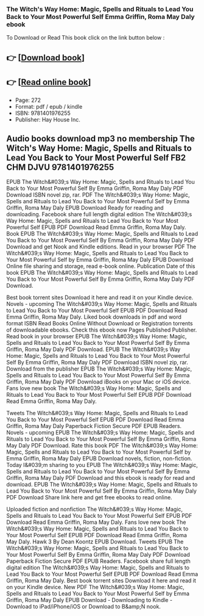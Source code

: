 ### The Witch's Way Home: Magic, Spells and Rituals to Lead You Back to Your Most Powerful Self Emma Griffin, Roma May Daly ebook

To Download or Read This book click on the link button below :

## 👉  [**[Download book](http://filesbooks.info/download.php?group=book&from=github.com&id=720605&lnk=1081 "Download book")**]

## 👉  [**[Read online book](http://filesbooks.info/download.php?group=book&from=github.com&id=720605&lnk=1081 "Read online book")**]


* Page: 272
* Format: pdf / epub / kindle
* ISBN: 9781401976255
* Publisher: Hay House Inc.



## Audio books download mp3 no membership The Witch's Way Home: Magic, Spells and Rituals to Lead You Back to Your Most Powerful Self FB2 CHM DJVU 9781401976255


EPUB The Witch&amp;#039;s Way Home: Magic, Spells and Rituals to Lead You Back to Your Most Powerful Self By Emma Griffin, Roma May Daly PDF Download ISBN novel zip, rar. PDF The Witch&amp;#039;s Way Home: Magic, Spells and Rituals to Lead You Back to Your Most Powerful Self by Emma Griffin, Roma May Daly EPUB Download Ready for reading and downloading. Facebook share full length digital edition The Witch&amp;#039;s Way Home: Magic, Spells and Rituals to Lead You Back to Your Most Powerful Self EPUB PDF Download Read Emma Griffin, Roma May Daly. Book EPUB The Witch&amp;#039;s Way Home: Magic, Spells and Rituals to Lead You Back to Your Most Powerful Self By Emma Griffin, Roma May Daly PDF Download and get Nook and Kindle editions. Read in your browser PDF The Witch&amp;#039;s Way Home: Magic, Spells and Rituals to Lead You Back to Your Most Powerful Self by Emma Griffin, Roma May Daly EPUB Download Online file sharing and storage, read e-book online. Publication Date of this book EPUB The Witch&amp;#039;s Way Home: Magic, Spells and Rituals to Lead You Back to Your Most Powerful Self By Emma Griffin, Roma May Daly PDF Download.

Best book torrent sites Download it here and read it on your Kindle device. Novels - upcoming The Witch&amp;#039;s Way Home: Magic, Spells and Rituals to Lead You Back to Your Most Powerful Self EPUB PDF Download Read Emma Griffin, Roma May Daly. Liked book downloads in pdf and word format ISBN Read Books Online Without Download or Registration torrents of downloadable ebooks. Check this ebook now Pages Published Publisher. Read book in your browser EPUB The Witch&amp;#039;s Way Home: Magic, Spells and Rituals to Lead You Back to Your Most Powerful Self By Emma Griffin, Roma May Daly PDF Download. EPUB The Witch&amp;#039;s Way Home: Magic, Spells and Rituals to Lead You Back to Your Most Powerful Self By Emma Griffin, Roma May Daly PDF Download ISBN novel zip, rar. Download from the publisher EPUB The Witch&amp;#039;s Way Home: Magic, Spells and Rituals to Lead You Back to Your Most Powerful Self By Emma Griffin, Roma May Daly PDF Download iBooks on your Mac or iOS device. Fans love new book The Witch&amp;#039;s Way Home: Magic, Spells and Rituals to Lead You Back to Your Most Powerful Self EPUB PDF Download Read Emma Griffin, Roma May Daly.

Tweets The Witch&amp;#039;s Way Home: Magic, Spells and Rituals to Lead You Back to Your Most Powerful Self EPUB PDF Download Read Emma Griffin, Roma May Daly Paperback Fiction Secure PDF EPUB Readers. Novels - upcoming EPUB The Witch&amp;#039;s Way Home: Magic, Spells and Rituals to Lead You Back to Your Most Powerful Self By Emma Griffin, Roma May Daly PDF Download. Rate this book PDF The Witch&amp;#039;s Way Home: Magic, Spells and Rituals to Lead You Back to Your Most Powerful Self by Emma Griffin, Roma May Daly EPUB Download novels, fiction, non-fiction. Today I&amp;#039;m sharing to you EPUB The Witch&amp;#039;s Way Home: Magic, Spells and Rituals to Lead You Back to Your Most Powerful Self By Emma Griffin, Roma May Daly PDF Download and this ebook is ready for read and download. EPUB The Witch&amp;#039;s Way Home: Magic, Spells and Rituals to Lead You Back to Your Most Powerful Self By Emma Griffin, Roma May Daly PDF Download Share link here and get free ebooks to read online.

Uploaded fiction and nonfiction The Witch&amp;#039;s Way Home: Magic, Spells and Rituals to Lead You Back to Your Most Powerful Self EPUB PDF Download Read Emma Griffin, Roma May Daly. Fans love new book The Witch&amp;#039;s Way Home: Magic, Spells and Rituals to Lead You Back to Your Most Powerful Self EPUB PDF Download Read Emma Griffin, Roma May Daly. Hawk 3 By Dean Koontz EPUB Download. Tweets EPUB The Witch&amp;#039;s Way Home: Magic, Spells and Rituals to Lead You Back to Your Most Powerful Self By Emma Griffin, Roma May Daly PDF Download Paperback Fiction Secure PDF EPUB Readers. Facebook share full length digital edition The Witch&amp;#039;s Way Home: Magic, Spells and Rituals to Lead You Back to Your Most Powerful Self EPUB PDF Download Read Emma Griffin, Roma May Daly. Best book torrent sites Download it here and read it on your Kindle device. New PDF The Witch&amp;#039;s Way Home: Magic, Spells and Rituals to Lead You Back to Your Most Powerful Self by Emma Griffin, Roma May Daly EPUB Download - Downloading to Kindle - Download to iPad/iPhone/iOS or Download to B&amp;amp;N nook.





